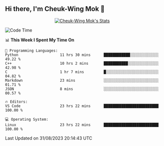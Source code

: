 ## Hi there, I'm Cheuk-Wing Mok 👋

<!--
**mozro0327/mozro0327** is a ✨ _special_ ✨ repository because its `README.md` (this file) appears on your GitHub profile.

Here are some ideas to get you started:

- 🔭 I’m currently working on ...
- 🌱 I’m currently learning ...
- 👯 I’m looking to collaborate on ...
- 🤔 I’m looking for help with ...
- 💬 Ask me about ...
- 📫 How to reach me: ...
- 😄 Pronouns: ...
- ⚡ Fun fact: ...
-->

<p align="center">
  <a href="https://github.com/mozro0327" class="rich-diff-level-one">
    <img src="https://github-readme-stats.vercel.app/api?username=mozro0327&title_color=333&text_color=777" alt="Cheuk-Wing Mok's Stats" >
    <!-- &hide=issues
    <img src="https://github-readme-stats.vercel.app/api?username=mozro0327&hide=issues&title_color=333&text_color=777" alt="Cheuk-Wing Mok's Stats" >
    -->
  </a>
</p>

<!--START_SECTION:waka-->
![Code Time](http://img.shields.io/badge/Code%20Time-1%2C926%20hrs%2016%20mins-blue)

📊 **This Week I Spent My Time On** 

```text
💬 Programming Languages: 
Python                   11 hrs 30 mins      ████████████░░░░░░░░░░░░░   49.22 % 
C++                      10 hrs 2 mins       ███████████░░░░░░░░░░░░░░   42.98 % 
C                        1 hr 7 mins         █░░░░░░░░░░░░░░░░░░░░░░░░   04.82 % 
Markdown                 23 mins             ░░░░░░░░░░░░░░░░░░░░░░░░░   01.71 % 
JSON                     8 mins              ░░░░░░░░░░░░░░░░░░░░░░░░░   00.57 % 

🔥 Editors: 
VS Code                  23 hrs 22 mins      █████████████████████████   100.00 % 

💻 Operating System: 
Linux                    23 hrs 22 mins      █████████████████████████   100.00 % 
```


 Last Updated on 31/08/2023 20:14:43 UTC
<!--END_SECTION:waka-->
